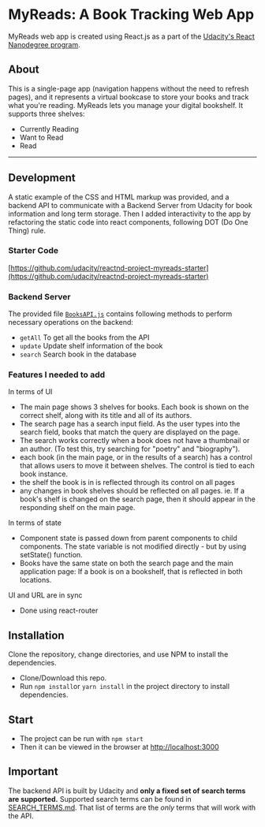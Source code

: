# MyReads: A Book Tracking Web App
MyReads web app is created using React.js as a part of the [Udacity's React Nanodegree program](https://www.udacity.com/course/react-nanodegree--nd019).

## About
This is a single-page app (navigation happens without the need to refresh pages), and it represents a virtual bookcase to store your books and track what you're reading.
MyReads lets you manage your digital bookshelf. It supports three shelves:
- Currently Reading
- Want to Read
- Read

-------
## Development
A static example of the CSS and HTML markup was provided, and a backend API to communicate with a Backend Server from Udacity for book information and long term storage.
Then I added interactivity to the app by refactoring the static code into react components, following DOT (Do One Thing) rule.

### Starter Code
[https://github.com/udacity/reactnd-project-myreads-starter](https://github.com/udacity/reactnd-project-myreads-starter)

### Backend Server

The provided file [`BooksAPI.js`](src/BooksAPI.js) contains following methods to perform necessary operations on the backend:

* `getAll` To get all the books from the API
* `update` Update shelf information of the book
* `search` Search book in the database


### Features I needed to add

In terms of UI
- The main page shows 3 shelves for books. Each book is shown on the correct shelf, along with its title and all of its authors.
- The search page has a search input field. As the user types into the search field, books that match the query are displayed on the page.
- The search works correctly when a book does not have a thumbnail or an author. (To test this, try searching for "poetry" and "biography").
- each book (in the main page, or in the results of a search) has a control that allows users to move it between shelves. The control is tied to each book instance.
- the shelf the book is in is reflected through its control on all pages
- any changes in book shelves should be reflected on all pages.
    ie. If a book's shelf is changed on the search page, then it should appear in the responding shelf on the main page.

In terms of state
- Component state is passed down from parent components to child components. The state variable is not modified directly - but by using setState() function.
- Books have the same state on both the search page and the main application page: If a book is on a bookshelf, that is reflected in both locations.

UI and URL are in sync
- Done using react-router

## Installation

Clone the repository, change directories, and use NPM to install the dependencies.
- Clone/Download this repo.
- Run `npm install`or `yarn install` in the project directory to install dependencies.

## Start
- The project can be run with `npm start`
- Then it can be viewed in the browser at [http://localhost:3000](http://localhost:3000)


## Important
The backend API is built by Udacity and **only a fixed set of search terms are supported.** Supported search terms can be found in [SEARCH_TERMS.md](SEARCH_TERMS.md). That list of terms are the _only_ terms that will work with the API.
